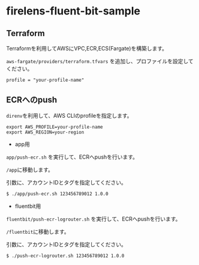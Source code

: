 # firelens-fluent-bit-sample

## Terraform

Terraformを利用してAWSにVPC,ECR,ECS(Fargate)を構築します。

`aws-fargate/providers/terraform.tfvars` を追加し、プロファイルを設定してください。

```
profile = "your-profile-name"
```

## ECRへのpush

`direnv`を利用して、AWS CLIのprofileを指定します。

```.envrc
export AWS_PROFILE=your-profile-name
export AWS_REGION=your-region
```

- app用

`app/push-ecr.sh` を実行して、ECRへpushを行います。

`/app`に移動します。

引数に、アカウントIDとタグを指定してください。

```bash
$ ./app/push-ecr.sh 123456789012 1.0.0
```

- fluentbit用

`fluentbit/push-ecr-logrouter.sh` を実行して、ECRへpushを行います。

`/fluentbit`に移動します。

引数に、アカウントIDとタグを指定してください。

```bash
$ ./push-ecr-logrouter.sh 123456789012 1.0.0
```

